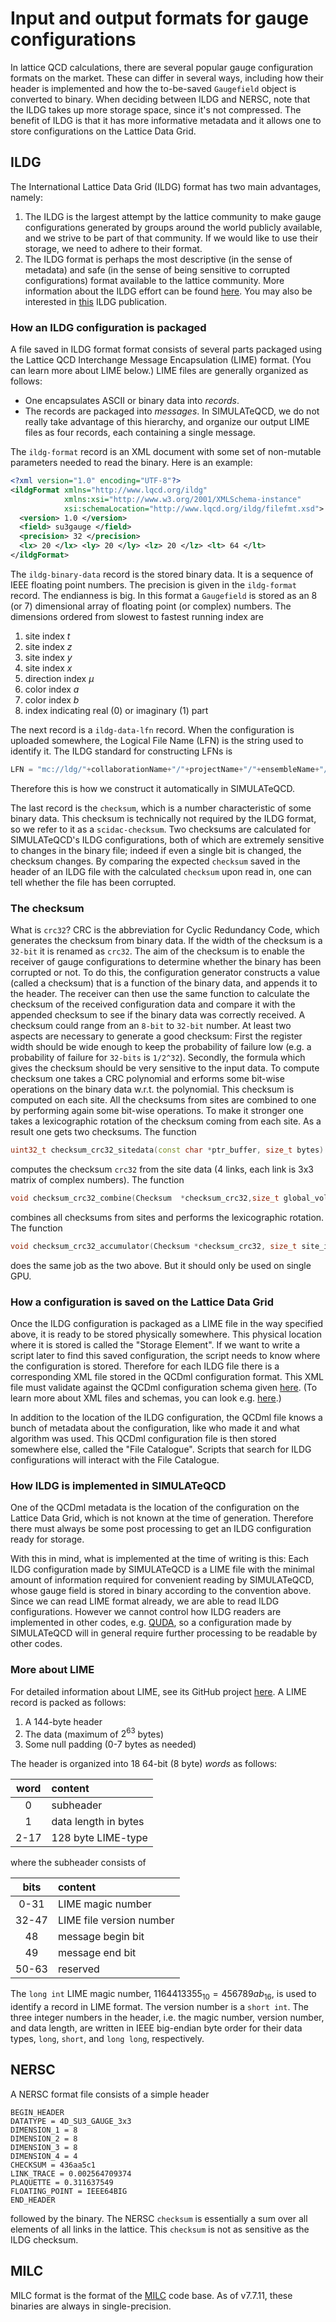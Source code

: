 # Input and output formats for gauge configurations 

In lattice QCD calculations, there are several popular gauge configuration formats on the market.
These can differ in several ways, including how their header is implemented and how the to-be-saved
`Gaugefield` object is converted to binary. When deciding between ILDG and NERSC, note that
the ILDG takes up more storage space, since it's not compressed. The benefit of ILDG is that
it has more informative metadata and it allows one to store configurations on the Lattice
Data Grid.


## ILDG

The International Lattice Data Grid (ILDG) format has two main advantages, namely: 
1. The ILDG is the largest attempt by the lattice community to make gauge configurations 
generated by groups around the world publicly available, and we strive to be part of that 
community. If we would like to use their storage, we need to adhere to their format.
2. The ILDG format is perhaps the most descriptive (in the sense of metadata) and safe 
(in the sense of being sensitive to corrupted configurations) format available to the 
lattice community. More information about the ILDG effort can be found 
[here](https://hpc.desy.de/ildg/). You may also be interested in 
[this](https://www.sciencedirect.com/science/article/abs/pii/S0010465511000476) ILDG publication.

### How an ILDG configuration is packaged

A file saved in ILDG format format consists of several parts packaged using the 
Lattice QCD Interchange Message
Encapsulation (LIME) format. (You can learn more about LIME below.)
LIME files are generally organized as follows:
- One encapsulates ASCII or binary data into _records_.
- The records are packaged into _messages_. 
In SIMULATeQCD, we do not really take advantage of this hierarchy, and organize our output
LIME files as four records, each containing a single message.

The `ildg-format` record is an XML document with some set of non-mutable parameters needed to 
read the binary. Here is an example:
```XML
<?xml version="1.0" encoding="UTF-8"?>
<ildgFormat xmlns="http://www.lqcd.org/ildg"
            xmlns:xsi="http://www.w3.org/2001/XMLSchema-instance"
            xsi:schemaLocation="http://www.lqcd.org/ildg/filefmt.xsd">
  <version> 1.0 </version>
  <field> su3gauge </field>
  <precision> 32 </precision>
  <lx> 20 </lx> <ly> 20 </ly> <lz> 20 </lz> <lt> 64 </lt>
</ildgFormat>
```
The `ildg-binary-data` record is the stored binary data. It is a sequence of IEEE floating
point numbers. The precision is given in the `ildg-format` record. The endianness is big. 
In this format a `Gaugefield` is stored as an 8 (or 7) dimensional array of floating point
(or complex) numbers. The dimensions ordered from slowest to fastest running index are
1. site index $t$
2. site index $z$
3. site index $y$
4. site index $x$
5. direction index $\mu$
6. color index $a$
7. color index $b$
8. index indicating real (0) or imaginary (1) part 

The next record is a `ildg-data-lfn` record. When the configuration is uploaded somewhere,
the Logical File Name (LFN) is the string used to identify it. The ILDG standard for
constructing LFNs is
```C++  
LFN = "mc://ldg/"+collaborationName+"/"+projectName+"/"+ensembleName+"/"+fileName;
```
Therefore this is how we construct it automatically in SIMULATeQCD.

The last record is the `checksum`, which is a number characteristic of some binary data.
This checksum is technically not required by the ILDG format, so we refer to it
as a `scidac-checksum`.
Two checksums are calculated for SIMULATeQCD's ILDG configurations, both of which 
are extremely sensitive to changes
in the binary file; indeed if even a single bit is changed, the checksum changes.
By comparing the expected `checksum` saved in the header of an ILDG file with the
calculated `checksum` upon read in, one can tell whether the file has been corrupted.
 

### The checksum

What is `crc32`?
CRC is the abbreviation for Cyclic Redundancy Code, which generates the checksum from
binary data. If the width of the checksum is a `32-bit` it is renamed as `crc32`. The aim of the 
checksum is to enable the receiver of gauge configurations to determine whether the binary 
has been corrupted or not. To do this, the configuration generator constructs a value (called a checksum)
that is a function of the binary data, and appends it to the header. The receiver can then use
the same function to calculate the checksum of the received configuration data and compare it 
with the appended checksum to see if the binary data was correctly received. A checksum could 
range from an `8-bit` to `32-bit` number. At least two aspects are necessary to generate a good 
checksum: First the register width should be wide enough to keep the probability of failure low
(e.g. a probability of failure for `32-bits` is `1/2^32`). Secondly, the formula which gives the 
checksum should be very sensitive to the input data. To compute checksum one takes a CRC 
polynomial and erforms some bit-wise operations on the binary data w.r.t. the polynomial. This 
checksum is computed on each site. All the checksums from sites are combined to one by 
performing again some bit-wise operations. To make it stronger one takes a lexicographic rotation 
of the checksum coming from each site. As a result one gets two checksums. The 
function 
```C++
uint32_t checksum_crc32_sitedata(const char *ptr_buffer, size_t bytes)
```
computes the checksum `crc32` from the site data (4 links, each link is 3x3 matrix of complex numbers).
The function 
```C++
void checksum_crc32_combine(Checksum  *checksum_crc32,size_t global_vol, uint32_t cs_crc32_sd[])
```
combines all checksums from sites and performs the lexicographic rotation.
The function 
```C++
void checksum_crc32_accumulator(Checksum *checksum_crc32, size_t site_index, char *ptr_buffer, size_t sitedata_bytes)
``` 
does the same job as the two above. But it should only be used on single GPU.


### How a configuration is saved on the Lattice Data Grid

Once the ILDG configuration is packaged as a LIME file in the way specified above,
it is ready to be stored physically somewhere. This physical location where it
is stored is called the "Storage Element". If we want to write a script later to
find this saved configuration, the script needs to know where the configuration
is stored. Therefore for each ILDG file there is a corresponding XML file
stored in the QCDml configuration format. This XML file must validate against
the QCDml configuration schema given 
[here](https://www-zeuthen.desy.de/apewww/ILDG/specifications/QCDmlConfig1.3.1.xsd).
(To learn more about XML files and schemas, you can look
e.g. [here](https://www.w3schools.com/xml/).)

In addition to the location of the ILDG configuration, the QCDml file knows
a bunch of metadata about the configuration, like who made it and what
algorithm was used. 
This QCDml configuration file is then stored somewhere else, called
the "File Catalogue". Scripts that search for ILDG configurations will
interact with the File Catalogue. 

### How ILDG is implemented in SIMULATeQCD

One of the QCDml metadata is the location of the configuration on the Lattice
Data Grid, which is not known at the time of generation. Therefore there must
always be some post processing to get an ILDG configuration ready for storage.

With this in mind, what is implemented at the time of writing is this: Each
ILDG configuration made by SIMULATeQCD is a LIME file with the minimal amount
of information required for convenient reading by SIMULATeQCD, whose gauge
field is stored in binary according to the convention above. Since we can
read LIME format already, we are able to read ILDG configurations.
However we cannot control how ILDG readers are implemented in other codes,
e.g. [QUDA](https://github.com/lattice/quda), so a configuration made 
by SIMULATeQCD will in general require
further processing to be readable by other codes.

### More about LIME

For detailed information about LIME, see its GitHub
project [here](https://github.com/usqcd-software/c-lime).
A LIME record is packed as follows:
1. A 144-byte header
2. The data (maximum of $2^{63}$ bytes)
3. Some null padding (0-7 bytes as needed)

The header is organized into 18 64-bit (8 byte) _words_ as follows:

| word | content|
|:----:|:-------|
|0     | subheader |
|1     | data length in bytes|
|2-17  | 128 byte LIME-type |

where the subheader consists of

| bits | content|
|:----:|:-------|
|0-31  | LIME magic number|
|32-47 | LIME file version number|
|48    | message begin bit|
|49    | message end bit|
|50-63 | reserved|

The `long int` LIME magic number, $1164413355_{10}=456789ab_{16}$, is used to identify
a record in LIME format. The version number is a `short int`. The three integer numbers in
the header, i.e. the magic number, version number, and data length, are written in
IEEE big-endian byte order for their data types, `long`, `short`, and
`long long`, respectively.

## NERSC

A NERSC format file consists of a simple header
```
BEGIN_HEADER
DATATYPE = 4D_SU3_GAUGE_3x3
DIMENSION_1 = 8
DIMENSION_2 = 8
DIMENSION_3 = 8
DIMENSION_4 = 4
CHECKSUM = 436aa5c1
LINK_TRACE = 0.002564709374
PLAQUETTE = 0.311637549
FLOATING_POINT = IEEE64BIG
END_HEADER
```
followed by the binary. The NERSC `checksum` is essentially a sum over all elements of
all links in the lattice. This `checksum` is not as sensitive as the ILDG checksum.

## MILC

MILC format is the format of the [MILC](https://github.com/milc-qcd/milc_qcd) code base.
As of v7.7.11, these binaries are always in single-precision.
